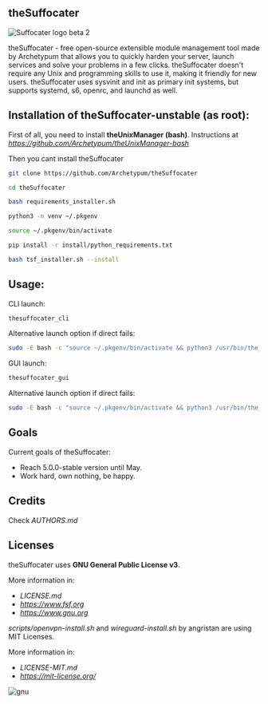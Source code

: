 ## theSuffocater  
![Suffocater logo beta 2](https://github.com/user-attachments/assets/51422160-c33c-4515-b628-dbabb2c877ce)

theSuffocater - free open-source extensible module management tool made by
Archetypum that allows you to quickly harden your server, launch services and solve your problems
in a few clicks. theSuffocater doesn't require any Unix and programming skills
to use it, making it friendly for new users. 
theSuffocater uses sysvinit and init as primary init systems,
but supports systemd, s6, openrc, and launchd as well. 

## Installation of theSuffocater-unstable (as root):

First of all, you need to install **theUnixManager (bash)**.
Instructions at _https://github.com/Archetypum/theUnixManager-bash_

Then you cant install theSuffocater

```bash
git clone https://github.com/Archetypum/theSuffocater
```

```bash
cd theSuffocater
```

```bash
bash requirements_installer.sh
```

```bash
python3 -m venv ~/.pkgenv
```

```bash
source ~/.pkgenv/bin/activate
```

```bash
pip install -r install/python_requirements.txt
```

```bash
bash tsf_installer.sh --install
```

## Usage:

CLI launch:

```bash
thesuffocater_cli
```

Alternative launch option if direct fails:

```bash
sudo -E bash -c "source ~/.pkgenv/bin/activate && python3 /usr/bin/the_carcass_cli.py"
```

GUI launch:

```bash
thesuffocater_gui
```

Alternative launch option if direct fails:

```bash
sudo -E bash -c "source ~/.pkgenv/bin/activate && python3 /usr/bin/the_carcass_gui.py"
```

## Goals

Current goals of theSuffocater:
- Reach 5.0.0-stable version until May.
- Work hard, own nothing, be happy.

## Credits

Check _AUTHORS.md_

## Licenses

theSuffocater uses **GNU General Public License v3**. 

More information in:

- _LICENSE.md_
- _https://www.fsf.org_
- _https://www.gnu.org_

_scripts/openvpn-install.sh_ and _wireguard-install.sh_ by angristan are using MIT Licenses.

More information in:

- _LICENSE-MIT.md_
- _https://mit-license.org/_

![gnu](https://github.com/user-attachments/assets/66935a97-374f-4dbc-9f1c-428070fda139)
